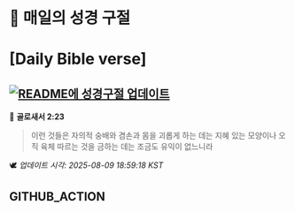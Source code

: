 # 🙏 매일의 성경 구절
# [Daily Bible verse]
## [![README에 성경구절 업데이트](https://github.com/DONGSUKA/first_test/actions/workflows/update-readme-bible.yml/badge.svg)](https://github.com/DONGSUKA/first_test/actions/workflows/update-readme-bible.yml)
<!-- START_BIBLE_VERSE -->
📖 **골로새서 2:23**
> 이런 것들은 자의적 숭배와 겸손과 몸을 괴롭게 하는 데는 지혜 있는 모양이나 오직 육체 따르는 것을 금하는 데는 조금도 유익이 없느니라

🕊️ _업데이트 시각: 2025-08-09 18:59:18 KST_
  <!-- END_BIBLE_VERSE -->
## GITHUB_ACTION
